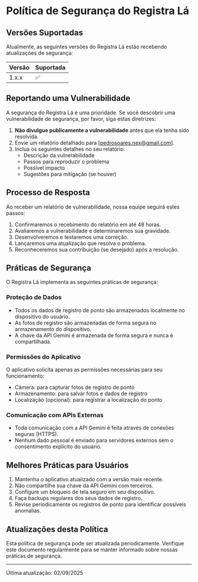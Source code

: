 # Política de Segurança do Registra Lá

## Versões Suportadas

Atualmente, as seguintes versões do Registra Lá estão recebendo atualizações de segurança:

| Versão | Suportada          |
| ------ | ------------------ |
| 1.x.x  | :white_check_mark: |

## Reportando uma Vulnerabilidade

A segurança do Registra Lá é uma prioridade. Se você descobrir uma vulnerabilidade de segurança, por favor, siga estas diretrizes:

1. **Não divulgue publicamente a vulnerabilidade** antes que ela tenha sido resolvida.
2. Envie um relatório detalhado para [pedrosoares.nex@gmail.com].
3. Inclua os seguintes detalhes no seu relatório:
   - Descrição da vulnerabilidade
   - Passos para reproduzir o problema
   - Possível impacto
   - Sugestões para mitigação (se houver)

## Processo de Resposta

Ao receber um relatório de vulnerabilidade, nossa equipe seguirá estes passos:

1. Confirmaremos o recebimento do relatório em até 48 horas.
2. Avaliaremos a vulnerabilidade e determinaremos sua gravidade.
3. Desenvolveremos e testaremos uma correção.
4. Lançaremos uma atualização que resolva o problema.
5. Reconheceremos sua contribuição (se desejado) após a resolução.

## Práticas de Segurança

O Registra Lá implementa as seguintes práticas de segurança:

### Proteção de Dados

- Todos os dados de registro de ponto são armazenados localmente no dispositivo do usuário.
- As fotos de registro são armazenadas de forma segura no armazenamento do dispositivo.
- A chave da API Gemini é armazenada de forma segura e nunca é compartilhada.

### Permissões do Aplicativo

O aplicativo solicita apenas as permissões necessárias para seu funcionamento:

- Câmera: para capturar fotos de registro de ponto
- Armazenamento: para salvar fotos e dados de registro
- Localização (opcional): para registrar a localização do ponto

### Comunicação com APIs Externas

- Toda comunicação com a API Gemini é feita através de conexões seguras (HTTPS).
- Nenhum dado pessoal é enviado para servidores externos sem o consentimento explícito do usuário.

## Melhores Práticas para Usuários

1. Mantenha o aplicativo atualizado com a versão mais recente.
2. Não compartilhe sua chave da API Gemini com terceiros.
3. Configure um bloqueio de tela seguro em seu dispositivo.
4. Faça backups regulares dos seus dados de registro.
5. Revise periodicamente os registros de ponto para identificar possíveis anomalias.

## Atualizações desta Política

Esta política de segurança pode ser atualizada periodicamente. Verifique este documento regularmente para se manter informado sobre nossas práticas de segurança.

---

Última atualização: 02/09/2025

